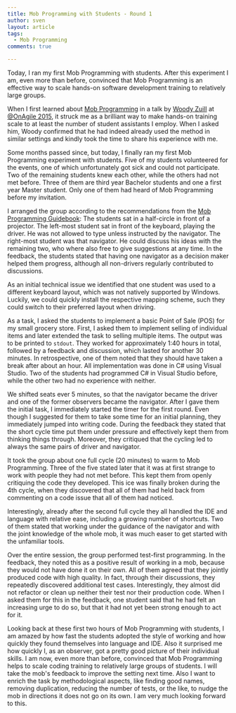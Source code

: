 ```yaml
---
title: Mob Programming with Students - Round 1
author: sven
layout: article
tags:
  - Mob Programming
comments: true

---
```


Today, I ran my first Mob Programming with students. After this experiment I am, even more than before, convinced that Mob Programming is an effective way to scale hands-on software development training to relatively large groups.

<!-- more -->

When I first learned about [Mob Programming][1] in a talk by [Woody Zuill][2] at [@OnAgile 2015][3], it struck me as a brilliant way to make hands-on training scale to at least the number of student assistants I employ. When I asked him, Woody confirmed that he had indeed already used the method in similar settings and kindly took the time to share his experience with me. 

Some months passed since, but today, I finally ran my first Mob Programming experiment with students. Five of my students volunteered for the events, one of which unfortunately got sick and could not participate. Two of the remaining students knew each other, while the others had not met before. Three of them are third year Bachelor students and one a first year Master student. Only one of them had heard of Mob Programming before my invitation.

I arranged the group according to the recommendations from the [Mob Programming Guidebook][4]: The students sat in a half-circle in front of a projector. The left-most student sat in front of the keyboard, playing the driver. He was not allowed to type unless instructed by the navigator. The right-most student was that navigator. He could discuss his ideas with the remaining two, who where also free to give suggestions at any time. In the feedback, the students stated that having one navigator as a decision maker helped them progress, although all non-drivers regularly contributed to discussions.

As an initial technical issue we identified that one student was used to a different keyboard layout, which was not natively supported by Windows. Luckily, we could quickly install the respective mapping scheme, such they could switch to their preferred layout when driving.

As a task, I asked the students to implement a basic Point of Sale (POS) for my small grocery store. First, I asked them to implement selling of individual items and later extended the task to selling multiple items. The output was to be printed to `stdout`. They worked for approximately 1:40 hours in total, followed by a feedback and discussion, which lasted for another 30 minutes. In retrospective, one of them noted that they should have taken a break after about an hour. All implementation was done in C# using Visual Studio. Two of the students had programmed C# in Visual Studio before, while the other two had no experience with neither.

We shifted seats ever 5 minutes, so that the navigator became the driver and one of the former observers became the navigator. After I gave them the initial task, I immediately started the timer for the first round. Even though I suggested for them to take some time for an initial planning, they immediately jumped into writing code. During the feedback they stated that the short cycle time put them under pressure and effectively kept them from thinking things through. Moreover, they critiqued that the cycling led to always the same pairs of driver and navigator.

It took the group about one full cycle (20 minutes) to warm to Mob Programming. Three of the five stated later that it was at first strange to work with people they had not met before. This kept them from openly critiquing the code they developed. This ice was finally broken during the 4th cycle, when they discovered that all of them had held back from commenting on a code issue that all of them had noticed.

Interestingly, already after the second full cycle they all handled the IDE and language with relative ease, including a growing number of shortcuts. Two of them stated that working under the guidance of the navigator and with the joint knowledge of the whole mob, it was much easer to get started with the unfamiliar tools.

Over the entire session, the group performed test-first programming. In the feedback, they noted this as a positive result of working in a mob, because they would not have done it on their own. All of them agreed that they jointly produced code with high quality. In fact, through their discussions, they repeatedly discovered additional test cases. Interestingly, they almost did not refactor or clean up neither their test nor their production code. When I asked them for this in the feedback, one student said that he had felt an increasing urge to do so, but that it had not yet been strong enough to act for it.

Looking back at these first two hours of Mob Programming with students, I am amazed by how fast the students adopted the style of working and how quickly they found themselves into language and IDE. Also it surprised me how quickly I, as an observer, got a pretty good picture of their individual skills. I am now, even more than before, convinced that Mob Programming helps to scale coding training to relatively large groups of students. I will take the mob's feedback to improve the setting next time. Also I want to enrich the task by methodological aspects, like finding good names, removing duplication, reducing the number of tests, or the like, to nudge the mob in directions it does not go on its own. I am very much looking forward to this.

 [1]: http://mobprogramming.org/mob-programming-basics/
 [2]: http://zuill.us/WoodyZuill/
 [3]: https://www.agilealliance.org/onagile2015/
 [4]: https://leanpub.com/mobprogrammingguidebook
